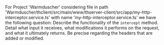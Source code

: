 For Project 'Warmduscher' considering file in path 'Warmduscher/thclient/src/main/www/thserver-client/src/app/my-http-interceptor.service.ts' with name 'my-http-interceptor.service.ts' we have the following question: 
Describe the functionality of the `intercept` method. Detail what input it receives, what modifications it performs on the request, and what it ultimately returns. Be precise regarding the headers that are added or modified.